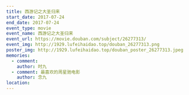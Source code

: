 ```yaml
---
title: 西游记之大圣归来
start_date: 2017-07-24
end_date: 2017-07-24
event_type: movie
event_name: 西游记之大圣归来
event_url: https://movie.douban.com/subject/26277313/
event_img: http://1929.lufeihaidao.top/douban_26277313.png
poster_img: http://1929.lufeihaidao.top/douban_poster_26277313.jpeg
memories:
  - comment: 
    author: 时九
  - comment: 最喜欢的周星驰电影
    author: 念九
location: 
---
```

